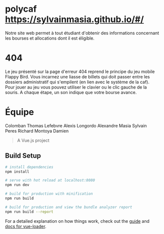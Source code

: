 # polycaf https://sylvainmasia.github.io/#/
Notre site web permet à tout étudiant d'obtenir des informations concernant les bourses et allocations dont il est éligible.

# 404
Le jeu présenté sur la page d'erreur 404 reprend le principe du jeu mobile Flappy Bird. Vous incarnez une liasse de billets qui doit passer entre les dossiers administratif qui s'empilent (en lien avec le système de la caf). Pour jouer au jeu vous pouvez utiliser le clavier ou le clic gauche de la souris. A chaque étape, un son indique que votre bourse avance.

# Équipe
Colomban Thomas
Lefebvre Alexis
Longordo Alexandre
Masia Sylvain
Peres Richard
Montoya Damien

> A Vue.js project

## Build Setup

``` bash
# install dependencies
npm install

# serve with hot reload at localhost:8080
npm run dev

# build for production with minification
npm run build

# build for production and view the bundle analyzer report
npm run build --report
```

For a detailed explanation on how things work, check out the [guide](http://vuejs-templates.github.io/webpack/) and [docs for vue-loader](http://vuejs.github.io/vue-loader).
